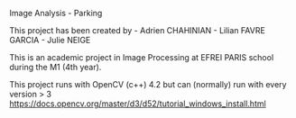 Image Analysis - Parking

This project has been created by
    - Adrien CHAHINIAN
    - Lilian FAVRE GARCIA
    - Julie  NEIGE

This is an academic project in Image Processing at EFREI PARIS school during the M1 (4th year).

This project runs with OpenCV (c++) 4.2 but can (normally) run with every version > 3
https://docs.opencv.org/master/d3/d52/tutorial_windows_install.html